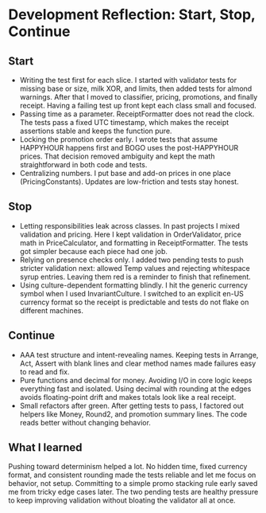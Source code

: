 # Development Reflection: Start, Stop, Continue

## Start
- Writing the test first for each slice. I started with validator tests for missing base or size, milk XOR, and limits, then added tests for almond warnings. After that I moved to classifier, pricing, promotions, and finally receipt. Having a failing test up front kept each class small and focused.
- Passing time as a parameter. ReceiptFormatter does not read the clock. The tests pass a fixed UTC timestamp, which makes the receipt assertions stable and keeps the function pure.
- Locking the promotion order early. I wrote tests that assume HAPPYHOUR happens first and BOGO uses the post-HAPPYHOUR prices. That decision removed ambiguity and kept the math straightforward in both code and tests.
- Centralizing numbers. I put base and add-on prices in one place (PricingConstants). Updates are low-friction and tests stay honest.

## Stop
- Letting responsibilities leak across classes. In past projects I mixed validation and pricing. Here I kept validation in OrderValidator, price math in PriceCalculator, and formatting in ReceiptFormatter. The tests got simpler because each piece had one job.
- Relying on presence checks only. I added two pending tests to push stricter validation next: allowed Temp values and rejecting whitespace syrup entries. Leaving them red is a reminder to finish that refinement.
- Using culture-dependent formatting blindly. I hit the generic currency symbol when I used InvariantCulture. I switched to an explicit en-US currency format so the receipt is predictable and tests do not flake on different machines.

## Continue
- AAA test structure and intent-revealing names. Keeping tests in Arrange, Act, Assert with blank lines and clear method names made failures easy to read and fix.
- Pure functions and decimal for money. Avoiding I/O in core logic keeps everything fast and isolated. Using decimal with rounding at the edges avoids floating-point drift and makes totals look like a real receipt.
- Small refactors after green. After getting tests to pass, I factored out helpers like Money, Round2, and promotion summary lines. The code reads better without changing behavior.

## What I learned
Pushing toward determinism helped a lot. No hidden time, fixed currency format, and consistent rounding made the tests reliable and let me focus on behavior, not setup. Committing to a simple promo stacking rule early saved me from tricky edge cases later. The two pending tests are healthy pressure to keep improving validation without bloating the validator all at once.